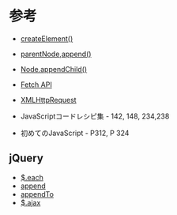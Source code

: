# 参考

- [createElement()](https://developer.mozilla.org/ja/docs/Web/API/Document/createElement)
- [parentNode,append()](https://developer.mozilla.org/ja/docs/Web/API/ParentNode/append)
- [Node.appendChild()](https://developer.mozilla.org/ja/docs/Web/API/Node/appendChild)
- [Fetch API](https://developer.mozilla.org/ja/docs/Web/API/Fetch_API)
- [XMLHttpRequest](https://developer.mozilla.org/ja/docs/Web/API/XMLHttpRequest)

- JavaScriptコードレシピ集 - 142, 148, 234,238 
- 初めてのJavaScript - P312, P 324

## jQuery
- [$.each](http://js.studio-kingdom.com/jquery/utilities/each)
- [append](http://js.studio-kingdom.com/jquery/manipulation/append)
- [appendTo](http://js.studio-kingdom.com/jquery/manipulation/append_to)
- [$.ajax](http://js.studio-kingdom.com/jquery/ajax/ajax)